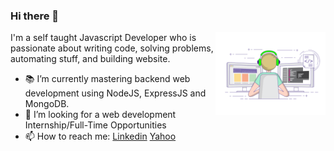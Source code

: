 ### Hi there 👋

<img width="35%" align="right" alt="Github" src="https://raw.githubusercontent.com/devSouvik/devSouvik/master/gif3.gif" />

I'm a self taught Javascript Developer who is passionate about writing code, solving problems, automating stuff, and building website.

- 📚 I’m currently mastering backend web development using NodeJS, ExpressJS and MongoDB.
- 👯 I’m looking for a web development Internship/Full-Time Opportunities
- 📫 How to reach me: [Linkedin](https://www.linkedin.com/in/imran1337/) [Yahoo](mailto:imran1337@yahoo.com)
